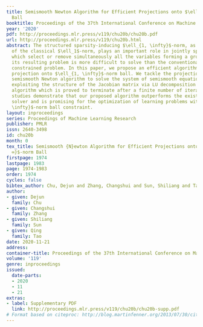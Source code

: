 ```yaml
---
title: Semismooth Newton Algorithm for Efficient Projections onto $\ell_1, ∞$-norm
  Ball
booktitle: Proceedings of the 37th International Conference on Machine Learning
year: '2020'
pdf: http://proceedings.mlr.press/v119/chu20b/chu20b.pdf
url: http://proceedings.mlr.press/v119/chu20b.html
abstract: The structured sparsity-inducing $\ell_{1, \infty}$-norm, as a generalization
  of the classical $\ell_1$-norm, plays an important role in jointly sparse models
  which select or remove simultaneously all the variables forming a group. However,
  its resulting problem is more difficult to solve than the conventional $\ell_1$-norm
  constrained problem. In this paper, we propose an efficient algorithm for Euclidean
  projection onto $\ell_{1, \infty}$-norm ball. We tackle the projection problem via
  semismooth Newton algorithm to solve the system of semismooth equations. Meanwhile,
  exploiting the structure of the Jacobian matrix via LU decomposition yields an equivalent
  algorithm which is proved to terminate after a finite number of iterations. Empirical
  studies demonstrate that our proposed algorithm outperforms the existing state-of-the-art
  solver and is promising for the optimization of learning problems with the $\ell_{1,
  \infty}$-norm ball constraint.
layout: inproceedings
series: Proceedings of Machine Learning Research
publisher: PMLR
issn: 2640-3498
id: chu20b
month: 0
tex_title: Semismooth {N}ewton Algorithm for Efficient Projections onto $\ell_{1,
  ∞}$-norm Ball
firstpage: 1974
lastpage: 1983
page: 1974-1983
order: 1974
cycles: false
bibtex_author: Chu, Dejun and Zhang, Changshui and Sun, Shiliang and Tao, Qing
author:
- given: Dejun
  family: Chu
- given: Changshui
  family: Zhang
- given: Shiliang
  family: Sun
- given: Qing
  family: Tao
date: 2020-11-21
address: 
container-title: Proceedings of the 37th International Conference on Machine Learning
volume: '119'
genre: inproceedings
issued:
  date-parts:
  - 2020
  - 11
  - 21
extras:
- label: Supplementary PDF
  link: http://proceedings.mlr.press/v119/chu20b/chu20b-supp.pdf
# Format based on citeproc: http://blog.martinfenner.org/2013/07/30/citeproc-yaml-for-bibliographies/
---
```

